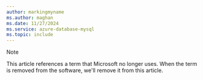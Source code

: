 ```yaml
---
author: markingmyname
ms.author: maghan
ms.date: 11/27/2024
ms.service: azure-database-mysql
ms.topic: include
---
```


> [!NOTE]  
> This article references a term that Microsoft no longer uses. When the term is removed from the software, we'll remove it from this article.
